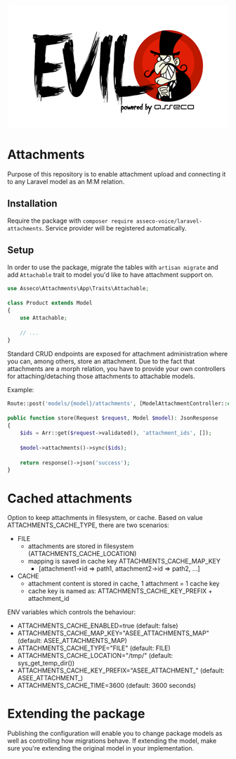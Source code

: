 <p align="center"><a href="https://see.asseco.com" target="_blank"><img src="https://github.com/asseco-voice/art/blob/main/evil_logo.png" width="500"></a></p>

# Attachments

Purpose of this repository is to enable attachment upload and connecting it
to any Laravel model as an M:M relation.

## Installation

Require the package with ``composer require asseco-voice/laravel-attachments``.
Service provider will be registered automatically.

## Setup

In order to use the package, migrate the tables with ``artisan migrate``
and add `Attachable` trait to model you'd like to have attachment support on.

```php
use Asseco\Attachments\App\Traits\Attachable;

class Product extends Model
{
    use Attachable;
    
    // ...   
}
```

Standard CRUD endpoints are exposed for attachment administration where you can,
among others, store an attachment. Due to the fact that attachments are a morph
relation, you have to provide your own controllers for attaching/detaching those
attachments to attachable models.

Example:

```php
Route::post('models/{model}/attachments', [ModelAttachmentController::class, 'store']);

public function store(Request $request, Model $model): JsonResponse
{
    $ids = Arr::get($request->validated(), 'attachment_ids', []);

    $model->attachments()->sync($ids);

    return response()->json('success');
}
```

# Cached attachments

Option to keep attachments in filesystem, or cache.
Based on value ATTACHMENTS_CACHE_TYPE, there are two scenarios:
- FILE
  - attachments are stored in filesystem (ATTACHMENTS_CACHE_LOCATION)
  - mapping is saved in cache key ATTACHMENTS_CACHE_MAP_KEY 
    - [attachment1->id => path1, attachment2->id => path2, ...]
- CACHE
  - attachment content is stored in cache, 1 attachment = 1 cache key
  - cache key is named as: ATTACHMENTS_CACHE_KEY_PREFIX + attachment_id

ENV variables which controls the behaviour:
 - ATTACHMENTS_CACHE_ENABLED=true   (default: false)
 - ATTACHMENTS_CACHE_MAP_KEY="ASEE_ATTACHMENTS_MAP"  (default: ASEE_ATTACHMENTS_MAP)
 - ATTACHMENTS_CACHE_TYPE="FILE"  (default: FILE)
 - ATTACHMENTS_CACHE_LOCATION="/tmp/"   (default: sys_get_temp_dir())
 - ATTACHMENTS_CACHE_KEY_PREFIX="ASEE_ATTACHMENT_"   (default: ASEE_ATTACHMENT_)
 - ATTACHMENTS_CACHE_TIME=3600   (default: 3600 seconds)

# Extending the package

Publishing the configuration will enable you to change package models as
well as controlling how migrations behave. If extending the model, make sure
you're extending the original model in your implementation.
